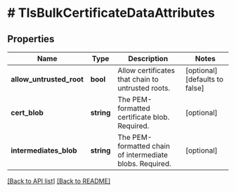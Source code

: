 # # TlsBulkCertificateDataAttributes

## Properties

Name | Type | Description | Notes
------------ | ------------- | ------------- | -------------
**allow_untrusted_root** | **bool** | Allow certificates that chain to untrusted roots. | [optional]  [defaults to false]
**cert_blob** | **string** | The PEM-formatted certificate blob. Required. | [optional] 
**intermediates_blob** | **string** | The PEM-formatted chain of intermediate blobs. Required. | [optional] 


[[Back to API list]](../../README.md#endpoints) [[Back to README]](../../README.md)

